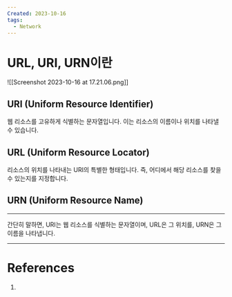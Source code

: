 ```yaml
---
Created: 2023-10-16
tags:
  - Network
---
```

# URL, URI, URN이란
![[Screenshot 2023-10-16 at 17.21.06.png]]
## URI (Uniform Resource Identifier)
웹 리소스를 고유하게 식별하는 문자열입니다. 이는 리소스의 이름이나 위치를 나타낼 수 있습니다.
## URL (Uniform Resource Locator)
리소스의 위치를 나타내는 URI의 특별한 형태입니다. 즉, 어디에서 해당 리소스를 찾을 수 있는지를 지정합니다.
## URN (Uniform Resource Name)



----

간단히 말하면, URI는 웹 리소스를 식별하는 문자열이며, URL은 그 위치를, URN은 그 이름을 나타냅니다.

---
# References
1. 